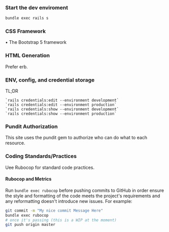 ### Start the dev enviroment

```bash
bundle exec rails s
```

### CSS Framework

• The Bootstrap 5 framework

### HTML Generation

Prefer erb.

### ENV, config, and credential storage

TL;DR

    `rails credentials:edit --environment development`
    `rails credentials:edit --environment production`
    `rails credentials:show --environment development`
    `rails credentials:show --environment production`

### Pundit Authorization

This site uses the pundit gem to authorize who can do what to each resource.

### Coding Standards/Practices

Uee Rubocop for standard code practices.

#### Rubocop and Metrics

Run `bundle exec rubocop` before pushing commits to GitHub in order ensure the style
and formatting of the code meets the project's requirements and any reformatting
doesn't introduce new issues.  For example:

```bash
git commit -m "My nice commit Message Here"
bundle exec rubocop
# once it's passing (this is a WIP at the moment)
git push origin master
```
